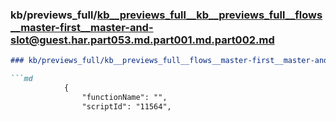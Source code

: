 ### kb/previews_full/kb__previews_full__kb__previews_full__flows__master-first__master-and-slot@guest.har.part053.md.part001.md.part002.md

```md
### kb/previews_full/kb__previews_full__flows__master-first__master-and-slot@guest.har.part053.md.part001.md (part 002)

```md
            {
                "functionName": "",
                "scriptId": "11564",
          
```

```

```
